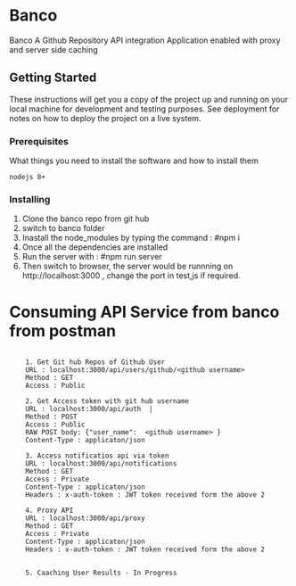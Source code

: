 # Banco
Banco A Github Repository API integration Application enabled with proxy and server side caching

## Getting Started

These instructions will get you a copy of the project up and running on your local machine for development and testing purposes. See deployment for notes on how to deploy the project on a live system.

### Prerequisites

What things you need to install the software and how to install them

```
nodejs 8+

```

### Installing
1. Clone the banco repo from git hub 
2. switch to banco folder
3. Inastall the node_modules by typing the command : #npm i
4. Once all the dependencies are installed 
5. Run the server with : #npm run server 
6. Then switch to browser, the server would be runnning on http://localhost:3000 , change the port in test,js if required.

# Consuming API Service from banco from postman

```

    1. Get Git hub Repos of Github User  
    URL : localhost:3000/api/users/github/<github username>
    Method : GET 
    Access : Public
    
    2. Get Access token with git hub username
    URL : localhost:3000/api/auth  | 
    Method : POST
    Access : Public
    RAW POST body: {"user_name":  <github username> } 
    Content-Type : applicaton/json
    
    3. Access notificatios api via token 
    URL : localhost:3000/api/notifications
    Method : GET 
    Access : Private
    Content-Type : applicaton/json
    Headers : x-auth-token : JWT token received form the above 2
    
    4. Proxy API
    URL : localhost:3000/api/proxy
    Method : GET 
    Access : Private
    Content-Type : applicaton/json
    Headers : x-auth-token : JWT token received form the above 2
    
    
    5. Caaching User Results - In Progress

```
